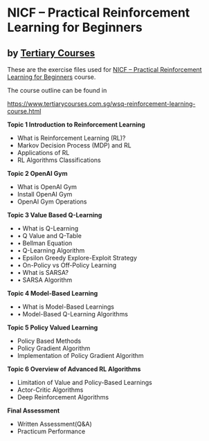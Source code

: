 # NICF – Practical Reinforcement Learning for Beginners
## by [Tertiary  Courses](https://www.tertiarycourses.com.sg/)

These are the exercise files used for [NICF – Practical Reinforcement Learning for Beginners](https://www.tertiarycourses.com.sg/wsq-reinforcement-learning-course.html) course. 

The course outline can be found in 

https://www.tertiarycourses.com.sg/wsq-reinforcement-learning-course.html

<p><strong>Topic 1 Introduction to Reinforcement Learning</strong></p>
<ul>
<li>What is Reinforcement Learning (RL)?</li>
<li>Markov Decision Process (MDP) and RL</li>
<li>Applications of RL</li>
<li>RL Algorithms Classifications</li>
</ul>
<p><strong>Topic 2 OpenAI Gym</strong></p>
<ul>
<li>What is OpenAI Gym</li>
<li>Install OpenAI Gym</li>
<li>OpenAI Gym Operations</li>
</ul>
<p><strong>Topic 3 Value Based Q-Learning</strong></p>
<ul>
<li>&bull; What is Q-Learning</li>
<li>&bull; Q Value and Q-Table</li>
<li>&bull; Bellman Equation</li>
<li>&bull; Q-Learning Algorithm</li>
<li>&bull; Epsilon Greedy Explore-Exploit Strategy</li>
<li>&bull; On-Policy vs Off-Policy Learning</li>
<li>&bull; What is SARSA?</li>
<li>&bull; SARSA Algorithm</li>
</ul>
<p><strong>Topic 4 Model-Based Learning</strong></p>
<ul>
<li>&bull; What is Model-Based Learnings</li>
<li>&bull; Model-Based Q-Learning Algorithms</li>
</ul>
<p><strong>Topic 5 Policy Valued Learning</strong></p>
<ul>
<li>Policy Based Methods</li>
<li>Policy Gradient Algorithm</li>
<li>Implementation of Policy Gradient Algorithm</li>
</ul>
<p><strong>Topic 6 Overview of Advanced RL Algorithms</strong></p>
<ul>
<li>Limitation of Value and Policy-Based Learnings</li>
<li>Actor-Critic Algorithms</li>
<li>Deep Reinforcement Algorithms</li>
</ul>

<p><strong>Final Assessment</strong></p>
<ul>
<li>Written Assessment(Q&amp;A)</li>
<li>Practicum Performance</li>
</ul>



